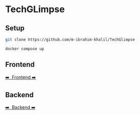 # TechGLimpse

## Setup

```bash
git clone https://github.com/m-ibrahim-khalil/TechGlimpse
```

```bash
docker compose up
```

## Frontend

[➡️ &nbsp;Frontend ➡️](../../frontend/README.md)

## Backend

[➡️ &nbsp;Backend ➡️](../../backend/README.md)
